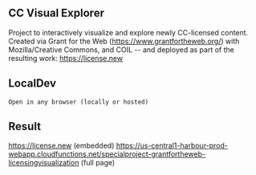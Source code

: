 ## CC Visual Explorer
Project to interactively visualize and explore newly CC-licensed content. Created via Grant for the Web (https://www.grantfortheweb.org/) with Mozilla/Creative Commons, and COIL -- and deployed as part of the resulting work: https://license.new

## LocalDev

```
Open in any browser (locally or hosted)
```

## Result

https://license.new (embedded)
https://us-central1-harbour-prod-webapp.cloudfunctions.net/specialproject-grantfortheweb-licensingvisualization (full page)
